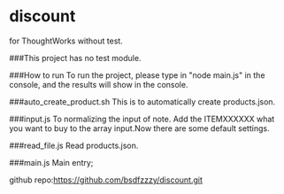 # discount
for ThoughtWorks without test.

###This project has no test module.

###How to run
    To run the project, please type in "node main.js" in the console, and the results will show in the console.

###auto_create_product.sh
    This is to automatically create products.json.

###input.js
    To normalizing the input of note. Add the ITEMXXXXXX what you want to buy to the array input.Now there are some default settings.

###read_file.js
    Read products.json.

###main.js
    Main entry;

github repo:https://github.com/bsdfzzzy/discount.git
